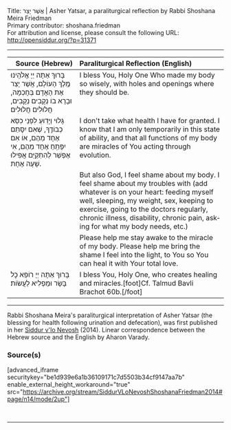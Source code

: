 <html>
<head></head>
<body>
Title: אֲשֶׁר יָצַר | Asher Yatsar, a paraliturgical reflection by Rabbi Shoshana Meira Friedman<br />
Primary contributor: shoshana.friedman<br />
For attribution and license, please consult the following URL: <a href="http://opensiddur.org/?p=31371">http://opensiddur.org/?p=31371</a>
<p />
<hr />

<table style="margin-left: auto;margin-right: auto;" class="draggable">
<thead><tr><th id="x" style="text-align: right;">Source (Hebrew)</th><th style="text-align: left;">Paraliturgical Reflection (English)</th></tr></thead>
<tbody>
<tr><td style="vertical-align:top;">
<div class="liturgy" lang="he">
בָּרוּךְ אַתָּה
יְיָ אֱלֹהֵֽינוּ
מֶֽלֶךְ הָעוֹלָם,
אֲשֶׁר יָצַר אֶת הָאָדָם בְּחָכְמָה,
וּבָרָא בוֹ נְקָבִים נְקָבִים, חֲלוּלִים חֲלוּלִים
</span></div></td>
 
<td style="vertical-align:top;">
<div class="english" lang="en">
I bless You, Holy One
Who made my body so wisely, with holes and openings where they should be.  
</div></td></tr>


<tr><td style="vertical-align:top;">
<div class="liturgy" lang="he">
גָּלוּי וְיָדֽוּעַ לִפְנֵי כִסֵּא כְבוֹדֶֽךָ,
שֶׁאִם יִסׇּתֵם אֶחָד מֵהֶם,
אוֹ אִם יִפָּתֵֽחַ אֶחָד מֵהֶם,
אִי אֶפְשַׁר לְהִתְקַיֵּם אֲפִילוּ שָׁעָה אֶחָת.
</span></div></td>
 
<td style="vertical-align:top;">
<div class="english" lang="en">
I don't take what health I have for granted.  
I know that I am only temporarily in this state of ability,
and that all functions of my body are miracles of You acting through evolution.  
</div></td></tr>


<tr><td style="vertical-align:top;">
<div class="liturgy" lang="he">

</span></div></td>
 
<td style="vertical-align:top;">
<div class="english" lang="en">
But also God, I feel shame about my body.  
I feel shame about my troubles with 
<span class="instruction">(add whatever is on your heart: 
feeding myself well,
sleeping,
my weight,
sex,
keeping to exercise,
going to the doctors regularly,
chronic illness,
disability,
chronic pain,
asking for what my body needs, etc.)</span>  
</div></td></tr>


<tr><td style="vertical-align:top;">
<div class="liturgy" lang="he">

</span></div></td>
 
<td style="vertical-align:top;">
<div class="english" lang="en">
Please help me stay awake to the miracle of my body.  
Please help me bring the shame I feel into the light, to You
so You can heal it with Your total love.  
</div></td></tr>


<tr><td style="vertical-align:top;">
<div class="liturgy" lang="he">
בָּרוּךְ אַתָּה יְיָ
רוֹפֵא כׇל בָּשָׂר וּמַפְלִיא לַעֲשֹוֹת׃
</span></div></td>
 
<td style="vertical-align:top;">
<div class="english" lang="en">
I bless You, Holy One, 
who creates healing and miracles.[foot]Cf. Talmud Bavli Brachot 60b.[/foot]
</div></td></tr>
</tbody></table>

<hr />

Rabbi Shoshana Meira's paraliturgical interpretation of Asher Yatsar (the blessing for health following urination and defecation), was first published in her <a href="/?p=9556">Siddur v'lo Nevosh</a> (2014). Linear correspondence between the Hebrew source and the English by Aharon Varady.

<h3>Source(s)</h3>

[advanced_iframe securitykey="be1d939e6a1b36109171c7d5503b34cf9147aa7b" enable_external_height_workaround="true" src="https://archive.org/stream/SiddurVLoNevoshShoshanaFriedman2014#page/n14/mode/2up"]

&nbsp;

<hr />

&nbsp;
</body>
</html>